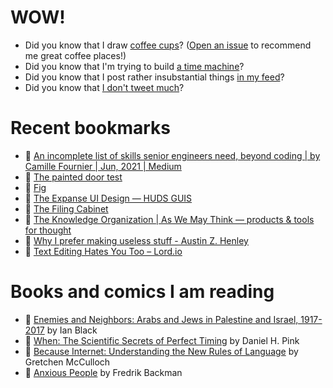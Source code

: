 # WOW!

- Did you know that I draw [coffee cups](https://papercups.mamuso.net/)? ([Open an issue](https://github.com/mamuso/papercups/issues) to recommend me great coffee places!)
- Did you know that I'm trying to build [a time machine](https://github.com/mamuso/fluxcapacitor)?
- Did you know that I post rather insubstantial things [in my feed](https://feed.mamuso.net/)?
- Did you know that [I don't tweet much](https://twitter.com/mamuso)?

# Recent bookmarks

- 👀 [An incomplete list of skills senior engineers need, beyond coding | by Camille Fournier | Jun, 2021 | Medium](https://skamille.medium.com/an-incomplete-list-of-skills-senior-engineers-need-beyond-coding-8ed4a521b29f)
- 👀 [The painted door test](https://briandavidhall.com/the-painted-door-test/)
- 👀 [Fig](https://fig.io/)
- 👀 [The Expanse UI Design — HUDS GUIS](https://www.hudsandguis.com/home/2021/theexpanse)
- 👀 [The Filing Cabinet](https://placesjournal.org/article/the-filing-cabinet-and-20th-century-information-infrastructure/?cn-reloaded=1&cn-reloaded=1)
- 👀 [The Knowledge Organization | As We May Think — products & tools for thought](https://fibery.io/blog/the-knowledge-organization/)
- 👀 [Why I prefer making useless stuff - Austin Z. Henley](https://web.eecs.utk.edu/~azh/blog/makinguselessstuff.html)
- 👀 [Text Editing Hates You Too – Lord.io](https://lord.io/text-editing-hates-you-too/)


# Books and comics I am reading

- 📘 [Enemies and Neighbors: Arabs and Jews in Palestine and Israel, 1917-2017](https://www.goodreads.com/book/show/36523502) by Ian   Black
- 📘 [When: The Scientific Secrets of Perfect Timing](https://www.goodreads.com/book/show/35786699) by Daniel H. Pink
- 📘 [Because Internet: Understanding the New Rules of Language](https://www.goodreads.com/book/show/37834053) by Gretchen McCulloch
- 📘 [Anxious People](https://www.goodreads.com/book/show/49534036) by Fredrik Backman

